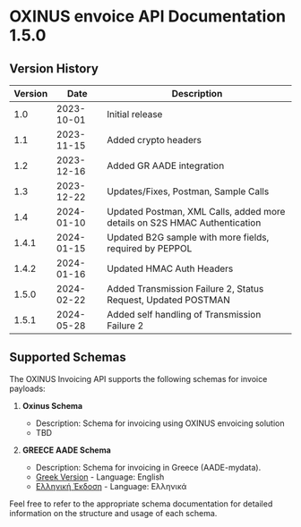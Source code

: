 # OXINUS envoice API Documentation 1.5.0

## Version History

| Version | Date       | Description                       |
|---------|------------|-----------------------------------|
| 1.0     | 2023-10-01 | Initial release                   |
| 1.1     | 2023-11-15 | Added crypto headers              |
| 1.2     | 2023-12-16 | Added GR AADE integration         |
| 1.3     | 2023-12-22 | Updates/Fixes, Postman, Sample Calls |
| 1.4     | 2024-01-10 | Updated Postman, XML Calls, added more details on S2S HMAC Authentication |
| 1.4.1   | 2024-01-15 | Updated B2G sample with more fields, required by PEPPOL |
| 1.4.2   | 2024-01-16 | Updated HMAC Auth Headers |
| 1.5.0   | 2024-02-22 | Added Transmission Failure 2, Status Request, Updated POSTMAN |
| 1.5.1   | 2024-05-28 | Added self handling of Transmission Failure 2                  |


## Supported Schemas

The OXINUS Invoicing API supports the following schemas for invoice payloads:

1. **Oxinus Schema**
    - Description: Schema for invoicing using OXINUS envoicing solution
    - TBD

2. **GREECE AADE Schema**
    - Description: Schema for invoicing in Greece (AADE-mydata).
    - [Greek Version](readme.aad.en.md) - Language: English
    - [Ελληνική Έκδοση](readme.aad.gr.md) - Language: Ελληνικά

Feel free to refer to the appropriate schema documentation for detailed information on the structure and usage of each schema.
